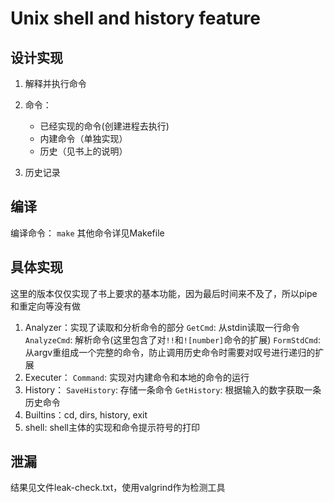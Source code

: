 # Unix shell and history feature

## 设计实现

1. 解释并执行命令
   
2. 命令：
   + 已经实现的命令(创建进程去执行)
   + 内建命令（单独实现）
   + 历史（见书上的说明）

3. 历史记录

## 编译

编译命令： `make`
其他命令详见Makefile

## 具体实现

这里的版本仅仅实现了书上要求的基本功能，因为最后时间来不及了，所以pipe和重定向等没有做

1. Analyzer：实现了读取和分析命令的部分
   `GetCmd`: 从stdin读取一行命令
   `AnalyzeCmd`: 解析命令(这里包含了对`!!`和`![number]`命令的扩展)
   `FormStdCmd`: 从argv重组成一个完整的命令，防止调用历史命令时需要对叹号进行递归的扩展
2. Executer：
   `Command`: 实现对内建命令和本地的命令的运行
3. History：
   `SaveHistory`: 存储一条命令
   `GetHistory`: 根据输入的数字获取一条历史命令
4. Builtins：cd, dirs, history, exit
5. shell: shell主体的实现和命令提示符号的打印

## 泄漏

结果见文件leak-check.txt，使用valgrind作为检测工具